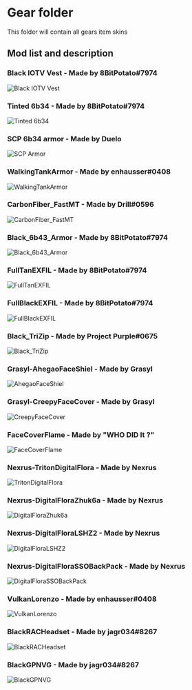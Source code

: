 # Gear folder
This folder will contain all gears item skins

## Mod list and description

### Black IOTV Vest - Made by 8BitPotato#7974
![Black IOTV Vest](https://cdn.discordapp.com/attachments/602533402402619422/676465862185582592/unknown.png)

### Tinted 6b34 - Made by 8BitPotato#7974
![Tinted 6b34](https://cdn.discordapp.com/attachments/602533402402619422/676465837107970049/unknown.png)

### SCP 6b34 armor - Made by Duelo
![SCP Armor](https://cdn.discordapp.com/attachments/638306949900926991/672106813562552332/unknown.png)

### WalkingTankArmor - Made by enhausser#0408
![WalkingTankArmor](https://cdn.discordapp.com/attachments/602533402402619422/676495965003448340/walkingtank.png)

### CarbonFiber_FastMT - Made by Drill#0596
![CarbonFiber_FastMT](https://cdn.discordapp.com/attachments/602533402402619422/676564555597348898/jBEC1cw.png)

### Black_6b43_Armor - Made by 8BitPotato#7974
![Black_6b43_Armor](https://cdn.discordapp.com/attachments/602533402402619422/677521202826313728/unknown.png)

### FullTanEXFIL - Made by 8BitPotato#7974
![FullTanEXFIL]()

### FullBlackEXFIL - Made by 8BitPotato#7974
![FullBlackEXFIL]()

### Black_TriZip - Made by Project Purple#0675
![Black_TriZip](https://cdn.discordapp.com/attachments/602533402402619422/677566375836778520/unknown.png)

### Grasyl-AhegaoFaceShiel - Made by Grasyl
![AhegaoFaceShiel](https://i.imgur.com/qOcMPWH.png)

### Grasyl-CreepyFaceCover - Made by Grasyl
![CreepyFaceCover](https://i.imgur.com/uOFQ4m2.png)

### FaceCoverFlame - Made by "WHO DID It ?"
![FaceCoverFlame](https://i.imgur.com/osTOYRx.png)

### Nexrus-TritonDigitalFlora - Made by Nexrus
![TritonDigitalFlora](https://cdn.discordapp.com/attachments/674644582650347522/680792143169847299/673.png)

### Nexrus-DigitalFloraZhuk6a - Made by Nexrus
![DigitalFloraZhuk6a](https://cdn.discordapp.com/attachments/602533402402619422/680850244023615534/745.png)

### Nexrus-DigitalFloraLSHZ2 - Made by Nexrus
![DigitalFloraLSHZ2](https://cdn.discordapp.com/attachments/602533402402619422/680851774470750400/746.png)

### Nexrus-DigitalFloraSSOBackPack - Made by Nexrus
![DigitalFloraSSOBackPack](https://cdn.discordapp.com/attachments/602533402402619422/680852538630864929/744.png)

### VulkanLorenzo - Made by enhausser#0408
![VulkanLorenzo](https://cdn.discordapp.com/attachments/602533402402619422/680257846222651400/lorenzovulkan.png)

### BlackRACHeadset - Made by jagr034#8267
![BlackRACHeadset](https://cdn.discordapp.com/attachments/602533402402619422/680202434752151557/f09d8aaf9d57e7dd972901572f8229c3.png)

### BlackGPNVG - Made by jagr034#8267
![BlackGPNVG](https://cdn.discordapp.com/attachments/602533402402619422/680236188946137102/638b1ec1f88f773f90c24f1d9549ee86.png)
